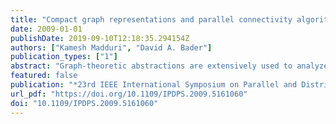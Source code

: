 ```yaml
---
title: "Compact graph representations and parallel connectivity algorithms for massive dynamic network analysis"
date: 2009-01-01
publishDate: 2019-09-10T12:18:35.294154Z
authors: ["Kamesh Madduri", "David A. Bader"]
publication_types: ["1"]
abstract: "Graph-theoretic abstractions are extensively used to analyze massive data sets. Temporal data streams from socio-economic interactions, social networking Web sites, communication traffic, and scientific computing can be intuitively modeled as graphs. We present the first study of novel high-performance combinatorial techniques for analyzing largescale information networks, encapsulating dynamic interaction data in the order of billions of entities. We present new data structures to represent dynamic interaction networks, and discuss algorithms for processing parallel insertions and deletions of edges in small-world networks. With these new approaches, we achieve an average performance rate of 25 million structural updates per second and a parallel speed-up of nearly 28 on a 64-way Sun UltraSPARC T2 multicore processor, for insertions and deletions to a small-world network of 33.5 million vertices and 268 million edges. We also design parallel implementations of fundamental dynamic graph kernels related to connectivity and centrality queries. Our implementations are freely distributed as part of the open-source SNAP (small-world network analysis and partitioning) complex network analysis framework."
featured: false
publication: "*23rd IEEE International Symposium on Parallel and Distributed Processing, IPDPS 2009, Rome, Italy, May 23-29, 2009*"
url_pdf: "https://doi.org/10.1109/IPDPS.2009.5161060"
doi: "10.1109/IPDPS.2009.5161060"
---
```


